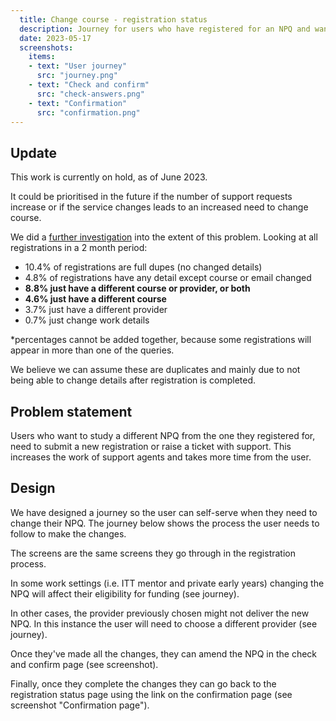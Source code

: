```yaml
---
  title: Change course - registration status
  description: Journey for users who have registered for an NPQ and want to change their course.
  date: 2023-05-17
  screenshots:
    items:
    - text: "User journey"
      src: "journey.png"
    - text: "Check and confirm"
      src: "check-answers.png"
    - text: "Confirmation"
      src: "confirmation.png"
---
```


## Update 

This work is currently on hold, as of June 2023. 

It could be prioritised in the future if the number of support requests increase or if the service changes leads to an increased need to change course. 

We did a [further investigation](https://dfedigital.atlassian.net/browse/CPDNPQ-1196) into the extent of this problem. Looking at all registrations in a 2 month period:
- 10.4% of registrations are full dupes (no changed details)  
- 4.8% of registrations have any detail except course or email changed
- **8.8% just have a different course or provider, or both**
- **4.6% just have a different course**
- 3.7% just have a different provider
- 0.7% just change work details

*percentages cannot be added together, because some registrations will appear in more than one of the queries.

We believe we can assume these are duplicates and mainly due to not being able to change details after registration is completed.

## Problem statement

Users who want to study a different NPQ from the one they registered for, need to submit a new registration or raise a ticket with support. This increases the work of support agents and takes more time from the user.

## Design

We have designed a journey so the user can self-serve when they need to change their NPQ. The journey below shows the process the user needs to follow to make the changes.

The screens are the same screens they go through in the registration process.

In some work settings (i.e. ITT mentor and private early years) changing the NPQ will affect their eligibility for funding (see journey).

In other cases, the provider previously chosen might not deliver the new NPQ. In this instance the user will need to choose a different provider (see journey).

Once they've made all the changes, they can amend the NPQ in the check and confirm page (see screenshot).

Finally, once they complete the changes they can go back to the registration status page using the link on the confirmation page (see screenshot "Confirmation page").
